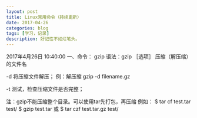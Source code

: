 ```yaml
---
layout: post
title: Linux常用命令（持续更新）
date: 2017-04-26
categories: blog
tags: [学习，记录]
description: 好记性不如烂笔头。
---
```




2017年4月26日 10:40:00
一、命令： gzip
语法：gzip ［选项］ 压缩（解压缩）的文件名

-d 将压缩文件解压；
例：解压缩
gzip -d filename.gz

-t 测试，检查压缩文件是否完整；

注：gzip不能压缩整个目录。可以使用tar先打包，再压缩
例如：
$ tar cf test.tar test/
$ gzip test.tar 
或
$ tar czf test.tar.gz test/